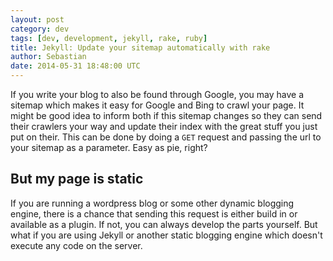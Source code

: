 ```yaml
---
layout: post
category: dev
tags: [dev, development, jekyll, rake, ruby]
title: Jekyll: Update your sitemap automatically with rake
author: Sebastian
date: 2014-05-31 18:48:00 UTC
---
```

If you write your blog to also be found through Google, you may have a sitemap which makes it easy for Google and Bing to crawl your page. It might be good idea to inform both if this sitemap changes so they can send their crawlers your way and update their index with the great stuff you just put on their. This can be done by doing a `GET` request and passing the url to your sitemap as a parameter. Easy as pie, right?

## But my page is static

If you are running a wordpress blog or some other dynamic blogging engine, there is a chance that sending this request is either build in or available as a plugin. If not, you can always develop the parts yourself. But what if you are using Jekyll or another static blogging engine which doesn't execute any code on the server.
